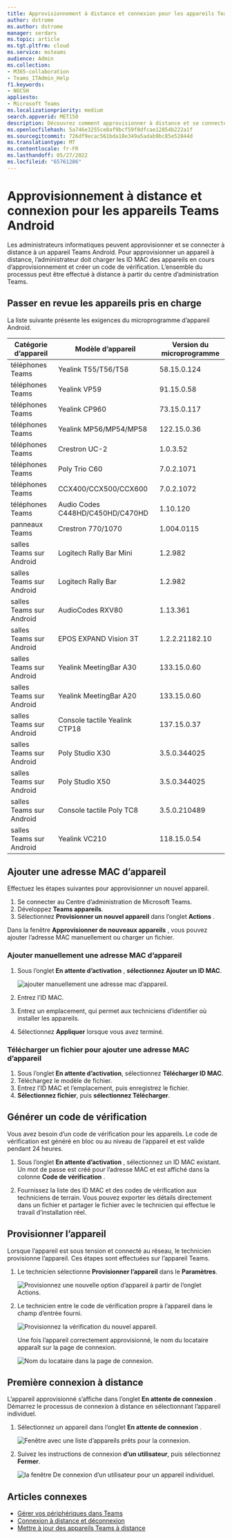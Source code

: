 ```yaml
---
title: Approvisionnement à distance et connexion pour les appareils Teams Android
author: dstrome
ms.author: dstrome
manager: serdars
ms.topic: article
ms.tgt.pltfrm: cloud
ms.service: msteams
audience: Admin
ms.collection:
- M365-collaboration
- Teams_ITAdmin_Help
f1.keywords:
- NOCSH
appliesto:
- Microsoft Teams
ms.localizationpriority: medium
search.appverid: MET150
description: Découvrez comment approvisionner à distance et se connecter à des appareils Teams Android
ms.openlocfilehash: 5a746e3255ce8af9bcf59f8dfcae12854b222a1f
ms.sourcegitcommit: 726df9ecac561bda18e349a5adab9bc85e52844d
ms.translationtype: MT
ms.contentlocale: fr-FR
ms.lasthandoff: 05/27/2022
ms.locfileid: "65761286"
---
```

# <a name="remote-provisioning-and-sign-in-for-teams-android-devices"></a>Approvisionnement à distance et connexion pour les appareils Teams Android

Les administrateurs informatiques peuvent approvisionner et se connecter à distance à un appareil Teams Android. Pour approvisionner un appareil à distance, l’administrateur doit charger les ID MAC des appareils en cours d’approvisionnement et créer un code de vérification. L’ensemble du processus peut être effectué à distance à partir du centre d’administration Teams.

## <a name="review-the-supported-devices"></a>Passer en revue les appareils pris en charge

La liste suivante présente les exigences du microprogramme d’appareil Android.

|Catégorie d’appareil|Modèle d’appareil|Version du microprogramme|
|---|---|---|
|téléphones Teams|Yealink T55/T56/T58|58.15.0.124|
|téléphones Teams|Yealink VP59|91.15.0.58|
|téléphones Teams|Yealink CP960|73.15.0.117|
|téléphones Teams|Yealink MP56/MP54/MP58|122.15.0.36|
|téléphones Teams|Crestron UC-2|1.0.3.52|
|téléphones Teams|Poly Trio C60|7.0.2.1071|
|téléphones Teams|CCX400/CCX500/CCX600 |7.0.2.1072|
|téléphones Teams|Audio Codes C448HD/C450HD/C470HD|1.10.120|
|panneaux Teams|Crestron 770/1070|1.004.0115|
|salles Teams sur Android|Logitech Rally Bar Mini|1.2.982|
|salles Teams sur Android|Logitech Rally Bar|1.2.982|
|salles Teams sur Android|AudioCodes RXV80|1.13.361|
|salles Teams sur Android|EPOS EXPAND Vision 3T|1.2.2.21182.10|
|salles Teams sur Android|Yealink MeetingBar A30|133.15.0.60|
|salles Teams sur Android|Yealink MeetingBar A20|133.15.0.60|
|salles Teams sur Android|Console tactile Yealink CTP18|137.15.0.37|
|salles Teams sur Android|Poly Studio X30|3.5.0.344025|
|salles Teams sur Android|Poly Studio X50|3.5.0.344025|
|salles Teams sur Android|Console tactile Poly TC8 |3.5.0.210489|
|salles Teams sur Android|Yealink VC210|118.15.0.54|

## <a name="add-a-device-mac-address"></a>Ajouter une adresse MAC d’appareil

Effectuez les étapes suivantes pour approvisionner un nouvel appareil.

1. Se connecter au Centre d’administration de Microsoft Teams.
2. Développez **Teams appareils**.
3. Sélectionnez **Provisionner un nouvel appareil** dans l’onglet **Actions** .

Dans la fenêtre **Approvisionner de nouveaux appareils** , vous pouvez ajouter l’adresse MAC manuellement ou charger un fichier.

### <a name="manually-add-a-device-mac-address"></a>Ajouter manuellement une adresse MAC d’appareil

1. Sous l’onglet **En attente d’activation** , **sélectionnez Ajouter un ID MAC**.

   ![ajouter manuellement une adresse mac d’appareil.](../media/remote-provision-6-new.png)

1. Entrez l’ID MAC.
1. Entrez un emplacement, qui permet aux techniciens d’identifier où installer les appareils.
1. Sélectionnez **Appliquer** lorsque vous avez terminé.

### <a name="upload-a-file-to-add-a-device-mac-address"></a>Télécharger un fichier pour ajouter une adresse MAC d’appareil

1. Sous l’onglet **En attente d’activation**, sélectionnez **Télécharger ID MAC**.
2. Téléchargez le modèle de fichier.
3. Entrez l’ID MAC et l’emplacement, puis enregistrez le fichier.
4. **Sélectionnez fichier**, puis **sélectionnez Télécharger**.

## <a name="generate-a-verification-code"></a>Générer un code de vérification

Vous avez besoin d’un code de vérification pour les appareils. Le code de vérification est généré en bloc ou au niveau de l’appareil et est valide pendant 24 heures.

1. Sous l’onglet **En attente d’activation** , sélectionnez un ID MAC existant.
   Un mot de passe est créé pour l’adresse MAC et est affiché dans la colonne **Code de vérification** .

2. Fournissez la liste des ID MAC et des codes de vérification aux techniciens de terrain. Vous pouvez exporter les détails directement dans un fichier et partager le fichier avec le technicien qui effectue le travail d’installation réel.

## <a name="provision-the-device"></a>Provisionner l’appareil

Lorsque l’appareil est sous tension et connecté au réseau, le technicien provisionne l’appareil. Ces étapes sont effectuées sur l’appareil Teams.

1. Le technicien sélectionne **Provisionner l’appareil** dans le **Paramètres**.  

   ![Provisionnez une nouvelle option d’appareil à partir de l’onglet Actions.](../media/provision-device1.png)
  
2. Le technicien entre le code de vérification propre à l’appareil dans le champ d’entrée fourni.

   ![Provisionnez la vérification du nouvel appareil.](../media/provision-device-verification1.png)

   Une fois l’appareil correctement approvisionné, le nom du locataire apparaît sur la page de connexion.

   ![Nom du locataire dans la page de connexion.](../media/provision-code.png)

## <a name="first-time-remote-sign-in"></a>Première connexion à distance

L’appareil approvisionné s’affiche dans l’onglet **En attente de connexion** . Démarrez le processus de connexion à distance en sélectionnant l’appareil individuel.

1. Sélectionnez un appareil dans l’onglet **En attente de connexion** .

   ![Fenêtre avec une liste d’appareils prêts pour la connexion.](../media/remote-device1.png)

2. Suivez les instructions de connexion **d’un utilisateur**, puis sélectionnez **Fermer**.

   ![la fenêtre De connexion d’un utilisateur pour un appareil individuel.](../media/sign-in-user.png)

## <a name="related-articles"></a>Articles connexes

- [Gérer vos périphériques dans Teams](device-management.md)
- [Connexion à distance et déconnexion](remote-sign-in-and-sign-out.md)
- [Mettre à jour des appareils Teams à distance](remote-update.md)
